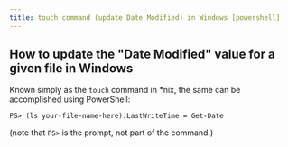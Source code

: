 ```yaml
---
title: touch command (update Date Modified) in Windows [powershell]
---
```


## How to update the "Date Modified" value for a given file in Windows

Known simply as the `touch` command in *nix, the same can be accomplished using PowerShell:

    PS> (ls your-file-name-here).LastWriteTime = Get-Date

(note that `PS>` is the prompt, not part of the command.)
